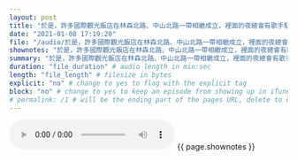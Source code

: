 ```yaml
---
layout: post
title: "於是，許多國際觀光飯店在林森北路、中山北路一帶相繼成立，裡面的夜總會有歌手駐唱、還有十到二十五人編制的爵士「大樂團」現場演奏，服務外賓，例如圓山大飯店的「金龍廳」，就是一個可以跳舞的夜總會。" # quotes allow forbidden characters like the colon
date: "2021-01-08 17:19:20"
file: "/audio/於是，許多國際觀光飯店在林森北路、中山北路一帶相繼成立，裡面的夜總會有歌手駐唱、還有十到二十五人編制的爵士「大樂團」現場演奏，服務外賓，例如圓山大飯店的「金龍廳」，就是一個可以跳舞的夜總會。.mp3"
shownotes: "於是，許多國際觀光飯店在林森北路、中山北路一帶相繼成立，裡面的夜總會有歌手駐唱、還有十到二十五人編制的爵士「大樂團」現場演奏，服務外賓，例如圓山大飯店的「金龍廳」，就是一個可以跳舞的夜總會。"
summary: "於是，許多國際觀光飯店在林森北路、中山北路一帶相繼成立，裡面的夜總會有歌手駐唱、還有十到二十五人編制的爵士「大樂團」現場演奏，服務外賓，例如圓山大飯店的「金龍廳」，就是一個可以跳舞的夜總會。"
duration: "file_duration" # audio length in min:sec
length: "file_length" # filesize in bytes
explicit: "no" # change to yes to flag with the explicit tag
block: "no" # change to yes to keep an episode from showing up in iTunes
# permalink: /1 # will be the ending part of the pages URL, delete to default to the title
---
```


<audio controls>
<source src="{{site.url}}{{site.baseurl}}{{ page.file }}" type="audio/x-mp3">
Your browser does not support the audio element.
</audio>
{{ page.shownotes }}
